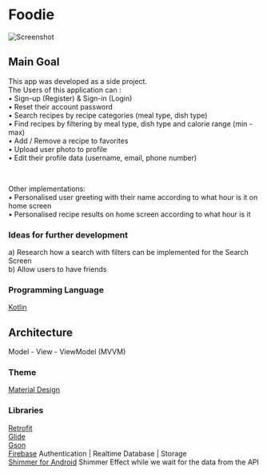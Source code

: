 # Foodie
![Screenshot](https://user-images.githubusercontent.com/64270931/116750513-4261cd00-aa0b-11eb-830b-9df9a0150645.png)

## Main Goal

This app was developed as a side project. <br/>
The Users of this application can : <br/>
• Sign-up (Register) & Sign-in (Login) <br/>
• Reset their account password <br/>
• Search recipes by recipe categories (meal type, dish type) <br/>
• Find recipes by filtering by meal type, dish type and calorie range (min - max) <br/>
• Add / Remove a recipe to favorites <br/>
• Upload user photo to profile <br/>
• Edit their profile data (username, email, phone number) <br/>

<br/>

Other implementations: <br/>
• Personalised user greeting with their name according to what hour is it on home screen <br/>
• Personalised recipe results on home screen according to what hour is it

### Ideas for further development 
a) Research how a search with filters can be implemented for the Search Screen <br>
b) Allow users to have friends <br/>

### Programming Language 

[Kotlin](https://kotlinlang.org/)

## Architecture
Model - View - ViewModel (MVVM)

### Theme 

[Material Design](https://material.io/)

### Libraries
[Retrofit](https://square.github.io/retrofit/) <br/>
[Glide](https://github.com/bumptech/glide) <br/>
[Gson](https://github.com/google/gson) <br/>
[Firebase](https://firebase.google.com/) Authentication | Realtime Database | Storage <br/>
[Shimmer for Android](https://github.com/facebook/shimmer-android) Shimmer Effect while we wait for the data from the API
